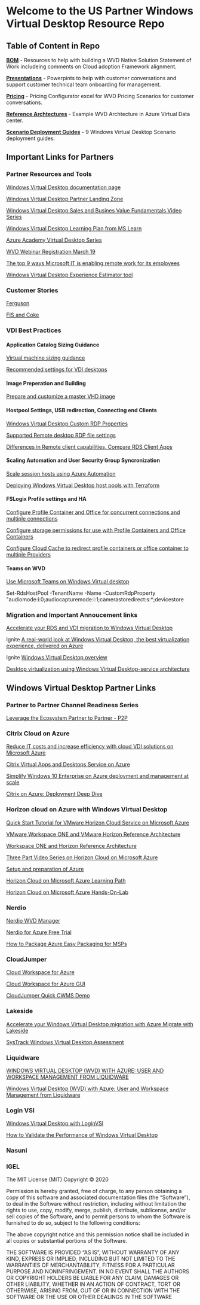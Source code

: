 # Welcome to the US Partner Windows Virtual Desktop Resource Repo

## Table of Content in Repo

[**BOM**](/Windows%20Virtual%20Desktop/BOM) - Resources to help with building a WVD Native Solution Statement of Work includeing comments on Cloud adoption Framework alignment.

[**Presentations**](/Windows%20Virtual%20Desktop/Presentations) - Powerpints to help with customer conversations and support customer technical team onboarding for management.

[**Pricing**](/Windows%20Virtual%20Desktop/Pricing) - Pricing Configurator excel for WVD Pricing Scenarios for customer conversations.

[**Reference Archtectures**](/Windows%20Virtual%20Desktop/Reference%20Archtectures) - Example WVD Archtecture in Azure Virtual Data center.

[**Scenario Deployment Guides**](/Windows%20Virtual%20Desktop/Scenario%20Deployment%20Guides) - 9 Windows Virtual Desktop Scenario deployment guides.

## Important Links for Partners

### Partner Resources and Tools
[Windows Virtual Desktop documentation page](https://docs.microsoft.com/en-us/azure/virtual-desktop/overview)

[Windows Virtual Desktop Partner Landing Zone](https://www.microsoft.com/azure/partners/b/migrate/windows-virtual-desktop)

[Windows Virtual Desktop Sales and Busines Value Fundamentals Video Series](https://partner.microsoft.com/en-us/asset/collection/windows-virtual-desktop-sales-and-business-value-fundamentals#/)

[Windows Virtual Desktop Learning Plan from MS Learn](https://docs.microsoft.com/en-us/learn/paths/m365-wvd/)

[Azure Academy Virtual Desktop Series](https://www.youtube.com/watch?v=qtx3rippZJQ&list=PL-V4YVm6AmwXGvQ46W8mHkpvm6S5IIitK)

[WVD Webinar Registration March 19](https://info.microsoft.com/ww-ondemand-registration-windows-virtual-desktop-virtual-event.html)

[The top 9 ways Microsoft IT is enabling remote work for its employees](https://www.microsoft.com/en-us/microsoft-365/blog/2020/03/12/top-9-ways-microsoft-it-enabling-remote-work-employees/)

[Windows Virtual Desktop Experience Estimator tool](https://azure.microsoft.com/services/virtual-desktop/assessment/)

### Customer Stories

[Ferguson](https://myignite.techcommunity.microsoft.com/sessions/81955?source=sessions)

[FIS and Coke](https://myignite.techcommunity.microsoft.com/sessions/81693?source=sessions)

### VDI Best Practices

#### Application Catalog Sizing Guidance

[Virtual machine sizing guidance](https://docs.microsoft.com/en-us/windows-server/remote/remote-desktop-services/virtual-machine-recs)

[Recommended settings for VDI desktops](https://docs.microsoft.com/en-us/windows-server/remote/remote-desktop-services/rds-vdi-recommendations)

#### Image Preperation and Building

[Prepare and customize a master VHD image](https://docs.microsoft.com/en-us/azure/virtual-desktop/set-up-customize-master-image#disable-automatic-updates)

#### Hostpool Settings, USB redirection, Connecting end Clients

[Windows Virtual Desktop Custom RDP Properties](https://docs.microsoft.com/en-us/azure/virtual-desktop/customize-rdp-properties)

[Supported Remote desktop RDP file settings](https://docs.microsoft.com/en-us/windows-server/remote/remote-desktop-services/clients/rdp-files?context=/azure/virtual-desktop/context/context)

[Differences in Remote client capabilities, Compare RDS Client Apps](https://docs.microsoft.com/en-us/windows-server/remote/remote-desktop-services/clients/remote-desktop-app-compare)

#### Scaling Automation and User Security Group Syncronization

[Scale session hosts using Azure Automation](https://docs.microsoft.com/en-us/azure/virtual-desktop/set-up-scaling-script)

[Deploying Windows Virtual Desktop host pools with Terraform](https://techcommunity.microsoft.com/t5/windows-it-pro-blog/deploying-windows-virtual-desktop-host-pools-with-terraform/ba-p/1225555)

#### FSLogix Profile settings and HA

[Configure Profile Container and Office for concurrent connections and multiple connections](https://docs.microsoft.com/en-us/fslogix/configure-concurrent-multiple-connections-ht)

[Configure storage permissions for use with Profile Containers and Office Containers](https://docs.microsoft.com/en-us/fslogix/fslogix-storage-config-ht)

[Configure Cloud Cache to redirect profile containers or office container to multiple Providers](https://docs.microsoft.com/en-us/fslogix/configure-cloud-cache-tutorial)

#### Teams on WVD

[Use Microsoft Teams on Windows Virtual desktop](https://docs.microsoft.com/en-us/azure/virtual-desktop/teams-on-wvd)

Set-RdsHostPool -TenantName <tenantname> -Name <hostpoolname> -CustomRdpProperty "audiomode:i:0;audiocapturemode:i:1;camerastoredirect:s:*;devicestore



### Migration and Important Annoucement links

[Accelerate your RDS and VDI migration to Windows Virtual Desktop](https://techcommunity.microsoft.com/t5/windows-it-pro-blog/accelerate-your-rds-and-vdi-migration-to-windows-virtual-desktop/ba-p/1079005)

Ignite [A real-world look at Windows Virtual Desktop, the best virtualization experience, delivered on Azure](https://myignite.techcommunity.microsoft.com/sessions/81955?source=sessions)

Ignite [Windows Virtual Desktop overview](https://myignite.techcommunity.microsoft.com/sessions/81693?source=sessions)

[Desktop virtualization using Windows Virtual Desktop-service architecture](https://docs.microsoft.com/en-us/windows-server/remote/remote-desktop-services/media/wvd-poster-download.png?ranMID=24542&ranEAID=je6NUbpObpQ&ranSiteID=je6NUbpObpQ-IKz3NNkifhRZcwnTRzfRyg&epi=je6NUbpObpQ-IKz3NNkifhRZcwnTRzfRyg&irgwc=1&OCID=AID2000142_aff_7593_1243925&tduid=(ir__kfcfjsmqf0kftwdbkk0sohznxv2xn2m9qtwls31g00)(7593)(1243925)(je6NUbpObpQ-IKz3NNkifhRZcwnTRzfRyg)()&irclickid=_kfcfjsmqf0kftwdbkk0sohznxv2xn2m9qtwls31g00)

## Windows Virtual Desktop Partner Links

### Partner to Partner Channel Readiness Series

[Leverage the Ecosystem Partner to Partner - P2P](https://msuspartners.eventbuilder.com/P2Pchannelreadiness)

### Citrix Cloud on Azure

[Reduce IT costs and increase efficiency with cloud VDI solutions on Microsoft Azure](https://www.citrix.com/global-partners/microsoft/azure.html)

[Citrix Virtual Apps and Desktops Service on Azure](https://docs.citrix.com/en-us/tech-zone/design/reference-architectures/virtual-apps-and-desktops-azure.html)

[Simplify Windows 10 Enterprise on Azure deployment and management at scale](https://www.citrix.com/global-partners/microsoft/windows-10-azure.html)

[Citrix on Azure: Deployment Deep Dive](https://www.citrix.com/fr-fr/products/citrix-workspace/form/technology-in-practice-webinar-april/)

### Horizon cloud on Azure with Windows Virtual Desktop
[Quick Start Tutorial for VMware Horizon Cloud Service on Microsoft Azure](https://techzone.vmware.com/quick-start-tutorial-vmware-horizon-cloud-service-microsoft-azure)

[VMware Workspace ONE and VMware Horizon Reference Architecture](https://techzone.vmware.com/resource/workspace-one-and-horizon-reference-architecture#component_design_horizon_cloud)

[Workspace ONE and Horizon Reference Architecture](https://techzone.vmware.com/resource/workspace-one-and-horizon-reference-architecture)

[Three Part Video Series on Horizon Cloud on Microsoft Azure](https://blogs.vmware.com/euc/2017/10/deploying-using-vmware-horizon-cloud-microsoft-azure-new-video-series.html)

[Setup and preparation of Azure](https://www.youtube.com/watch?v=fuyzBuzNWnQ&t=146s)

[Horizon Cloud on Microsoft Azure Learning Path](https://techzone.vmware.com/mastering-horizon-cloud-microsoft-azure)

[Horizon Cloud on Microsoft Azure Hands-On-Lab](https://labs.hol.vmware.com/HOL/catalogs/lab/6543)

### Nerdio

[Nerdio WVD Manager](https://azuremarketplace.microsoft.com/en-us/marketplace/apps/nerdio.nerdio_wvd_manager?tab=Overview)

[Nerdio for Azure Free Trial](https://app.nerdio.net/nfa/account/registration?__hstc=65186033.5cec0d72fe2e3a583ee2a9212d7166ec.1580979747199.1584653235040.1585665689615.4&__hssc=65186033.1.1585665689615&__hsfp=2526521757&_ga=2.148053936.623518905.1585665689-324408334.1580979746)

[How to Package Azure Easy Packaging for MSPs](https://www.youtube.com/watch?time_continue=2&v=7bbg5dqfX08&feature=emb_logo)

### CloudJumper

[Cloud Workspace for Azure](https://cloudjumper.com/cloud-workspace-for-azure/)

[Cloud Workspace for Azure GUI](https://www.youtube.com/watch?v=qi2udtM5c1w)

[CloudJumper Quick CWMS Demo](https://www.youtube.com/watch?v=H_29o7EkHso)

### Lakeside

[Accelerate your Windows Virtual Desktop migration with Azure Migrate with Lakeside](https://www.youtube.com/watch?time_continue=1&v=1_QqO22Q-kI&feature=emb_logo)

[SysTrack Windows Virtual Desktop Assessment](https://www.lakesidesoftware.com/assessments/wvd)

### Liquidware

[WINDOWS VIRTUAL DESKTOP (WVD) WITH AZURE: USER AND WORKSPACE MANAGEMENT FROM LIQUIDWARE](https://www.liquidware.com/videos/webinar-archive/windows-virtual-desktop-wvd-azure-user-and-workspace-management-liquidware)

[Windows Virtual Desktop (WVD) with Azure: User and Workspace Management from Liquidware](https://www.youtube.com/watch?v=ONzNr62w1QE)

### Login VSI

[Windows Virtual Desktop with LoginVSI](https://www.loginvsi.com/use-cases-initiatives/windows-virtual-desktop)

[How to Validate the Performance of Windows Virtual Desktop](https://www.youtube.com/watch?v=GwJWq0oFI9I)

### Nasuni


### IGEL


The MIT License (MIT) Copyright © 2020

Permission is hereby granted, free of charge, to any person obtaining a copy of this software and associated documentation files (the “Software”), to deal in the Software without restriction, including without limitation the rights to use, copy, modify, merge, publish, distribute, sublicense, and/or sell copies of the Software, and to permit persons to whom the Software is furnished to do so, subject to the following conditions:

The above copyright notice and this permission notice shall be included in all copies or substantial portions of the Software.

THE SOFTWARE IS PROVIDED “AS IS”, WITHOUT WARRANTY OF ANY KIND, EXPRESS OR IMPLIED, INCLUDING BUT NOT LIMITED TO THE WARRANTIES OF MERCHANTABILITY, FITNESS FOR A PARTICULAR PURPOSE AND NONINFRINGEMENT. IN NO EVENT SHALL THE AUTHORS OR COPYRIGHT HOLDERS BE LIABLE FOR ANY CLAIM, DAMAGES OR OTHER LIABILITY, WHETHER IN AN ACTION OF CONTRACT, TORT OR OTHERWISE, ARISING FROM, OUT OF OR IN CONNECTION WITH THE SOFTWARE OR THE USE OR OTHER DEALINGS IN THE SOFTWARE
